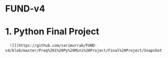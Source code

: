 # FUND-v4

# 1. Python Final Project
      ![](https://github.com/sarimurrab/FUND-v4/blob/master/Preq%201%20Py%20Mini%20Project/Final%20Project/Snapshot.PNG)

